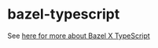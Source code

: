 # bazel-typescript

See [here for more about Bazel X TypeScript](https://bazelbuild.github.io/rules_nodejs/TypeScript.html)
